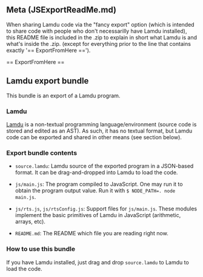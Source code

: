 ## Meta (JSExportReadMe.md)

When sharing Lamdu code via the "fancy export" option (which is intended to share code with people who don't necessarilly have Lamdu installed),
this README file is included in the .zip to explain in short what Lamdu is and what's inside the .zip.
(except for everything prior to the line that contains exactly '== ExportFromHere ==').

== ExportFromHere ==
## Lamdu export bundle

This bundle is an export of a Lamdu program.

### Lamdu

[Lamdu](http://lamdu.org) is a non-textual programming language/environment (source code is stored and edited as an AST).
As such, it has no textual format, but Lamdu code can be exported and shared in other means (see section below).

### Export bundle contents

* `source.lamdu`: Lamdu source of the exported program in a JSON-based
  format. It can be drag-and-dropped into Lamdu to load the code.

* `js/main.js`: The program compiled to JavaScript. One may run it to
  obtain the program output value. Run it with `$ NODE_PATH=. node main.js`.

* `js/rts.js`, `js/rtsConfig.js`: Support files for
  `js/main.js`. These modules implement the basic primitives of Lamdu
  in JavaScript (arithmetic, arrays, etc).

* `README.md`: The README which file you are reading right now.

### How to use this bundle

If you have Lamdu installed, just drag and drop `source.lamdu` to Lamdu to load the code.
